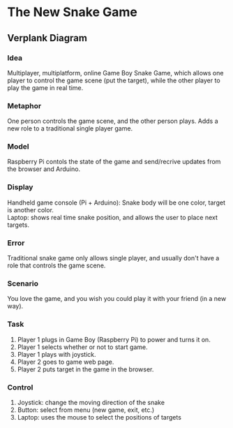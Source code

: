 # The New Snake Game

## Verplank Diagram  

### Idea  

Multiplayer, multiplatform, online Game Boy Snake Game, which allows one player to control the game scene (put the target), while the other player to play the game in real time.  

### Metaphor  

One person controls the game scene, and the other person plays. Adds a new role to a traditional single player game.

### Model  

Raspberry Pi contols the state of the game and send/recrive updates from the browser and Arduino.  

### Display  

Handheld game console (Pi + Arduino): Snake body will be one color, target is another color.  
Laptop: shows real time snake position, and allows the user to place next targets.  

### Error  

Traditional snake game only allows single player, and usually don't have a role that controls the game scene.  

### Scenario  

You love the game, and you wish you could play it with your friend (in a new way).  

### Task  

1. Player 1 plugs in Game Boy (Raspberry Pi) to power and turns it on.  
2. Player 1 selects whether or not to start game.  
3. Player 1 plays with joystick.  
4. Player 2 goes to game web page.  
5. Player 2 puts target in the game in the browser.     

### Control  

1. Joystick: change the moving direction of the snake  
2. Button: select from menu (new game, exit, etc.)  
3. Laptop: uses the mouse to select the positions of targets   
